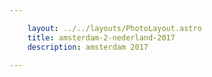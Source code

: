 ```yaml
---

    layout: ../../layouts/PhotoLayout.astro
    title: amsterdam-2-nederland-2017
    description: amsterdam 2017

---
```

